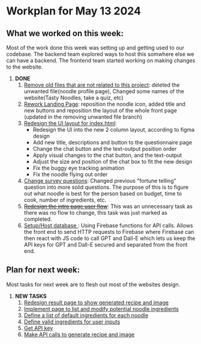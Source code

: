 # Workplan for May 13 2024

## What we worked on this week:
Most of the work done this week was setting up and getting used to our codebase. The backend team explored ways to host this somwhere else we can have a backend. The frontend team started working on making changes to the website.

1. **DONE**
    1. [Remove old files that are not related to this project](https://github.com/tranjack288/CSE-112-Project/issues/1): deleted the unwanted file(noodle profile page), Changed some names of the website(Tasty Noodles, take a quiz, etc)
    2. [Rework Landing Page](https://github.com/tranjack288/CSE-112-Project/issues/18): reposition the noodle icon, added title and new buttons and reposition the layout of the whole front page (updated in the removing unwanted file branch)
    3. [Redesign the UI layout for index.html](https://github.com/tranjack288/CSE-112-Project/issues/3): 
        - Redesign the UI into the new 2 column layout, according to figma design
        - Add new title, descriptions and button to the questionnaire page
        - Change the chat button and the text-output position order
        - Apply visual changes to the chat button, and the text-output
        - Adjust the size and position of the chat box to fit the new design
        - Fix the buggy eye tracking animation
        - Fix the noodle flying out order
    4. [Change survey questions](https://github.com/tranjack288/CSE-112-Project/issues/5): Changed previous "fortune telling" question into more solid questions. The purpose of this is to figure out what noodle is best for the person based on budget, time to cook, number of ingredients, etc.
    5. ~~[Redesign the intro page user flow](https://github.com/tranjack288/CSE-112-Project/issues/14)~~: This was an unnecessary task as there was no flow to change, this task was just marked as completed.
    6. [Setup/Host database ](https://github.com/tranjack288/CSE-112-Project/issues/9): Using Firebase functions for API calls. Allows the front end to send HTTP requests to Firebase where Firebase can then react with JS code to call GPT and Dall-E which lets us keep the API keys for GPT and Dall-E secured and separated from the front end.


## Plan for next week:

Most tasks for next week are to flesh out most of the websites design.

1. **NEW TASKS**  
    1. [Redesign result page to show generated recipe and image](https://github.com/tranjack288/CSE-112-Project/issues/7)
    2. [Implement page to list and modify potential noodle ingredients](https://github.com/tranjack288/CSE-112-Project/issues/6)
    3. [Define a list of default ingredients for each noodle](https://github.com/tranjack288/CSE-112-Project/issues/10)
    4. [Define valid ingredients for user inputs](https://github.com/tranjack288/CSE-112-Project/issues/11)
    5. [Get API key](https://github.com/tranjack288/CSE-112-Project/issues/13)
    6. [Make API calls to generate recipe and image](https://github.com/tranjack288/CSE-112-Project/issues/12)